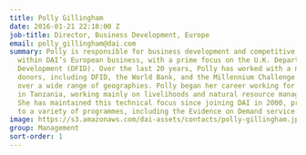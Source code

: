 ```yaml
---
title: Polly Gillingham
date: 2016-01-21 22:18:00 Z
job-title: Director, Business Development, Europe
email: polly_gillingham@dai.com
summary: Polly is responsible for business development and competitive tendering processes
  within DAI’s European business, with a prime focus on the U.K. Department for International
  Development (DFID). Over the last 20 years, Polly has worked with a number of different
  donors, including DFID, the World Bank, and the Millennium Challenge Corporation
  over a wide range of geographies. Polly began her career working for  consultancy
  in Tanzania, working mainly on livelihoods and natural resource management programmes.
  She has maintained this technical focus since joining DAI in 2000, providing support
  to a variety of programmes, including the Evidence on Demand service.
image: https://s3.amazonaws.com/dai-assets/contacts/polly-gillingham.jpg
group: Management
sort-order: 1
---
```


